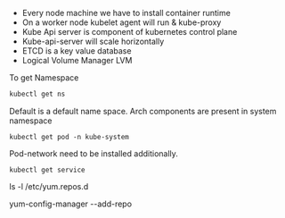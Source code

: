 - Every node machine we have to install container runtime 
- On a worker node kubelet  agent will run & kube-proxy
- Kube Api server is component of kubernetes control plane
- Kube-api-server will scale horizontally
- ETCD is a key value database
- Logical Volume Manager LVM

To get Namespace
```sh
kubectl get ns
```

Default is a default name space.
Arch components are present in system namespace

```
kubectl get pod -n kube-system
```

Pod-network need to be installed additionally.

```
kubectl get service
```

ls -l  /etc/yum.repos.d

yum-config-manager --add-repo